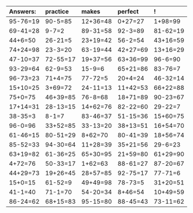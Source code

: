 | Answers: | practice | makes | perfect | ! |
| :--- | :--- | :--- | :--- | :--- |
| 95-76=19 | 90-5=85 | 12+36=48 | 0+27=27 | 1+98=99 | 
| 69-41=28 | 9-7=2 | 89-31=58 | 92-3=89 | 81-62=19 | 
| 44+6=50 | 26-21=5 | 23+19=42 | 56-2=54 | 43+16=59 | 
| 74+24=98 | 23-3=20 | 63-19=44 | 42+27=69 | 13+16=29 | 
| 47-10=37 | 72-55=17 | 19+37=56 | 63+36=99 | 96-6=90 | 
| 93-29=64 | 62-9=53 | 15-9=6 | 65+21=86 | 83-76=7 | 
| 96-73=23 | 71+4=75 | 77-72=5 | 20+4=24 | 46-32=14 | 
| 15+10=25 | 3+69=72 | 24-11=13 | 11+42=53 | 66+22=88 | 
| 75+0=75 | 46+39=85 | 76-8=68 | 18+71=89 | 90-23=67 | 
| 17+14=31 | 28-13=15 | 14+62=76 | 82-22=60 | 29-22=7 | 
| 38-35=3 | 8-1=7 | 83-46=37 | 51-15=36 | 15+60=75 | 
| 96-0=96 | 33+52=85 | 33-13=20 | 38+13=51 | 16+54=70 | 
| 61-46=15 | 80-51=29 | 8+62=70 | 80-41=39 | 18+56=74 | 
| 85-52=33 | 94-30=64 | 11+28=39 | 35+21=56 | 29-6=23 | 
| 63+19=82 | 61-36=25 | 65+30=95 | 21+59=80 | 61+29=90 | 
| 4+72=76 | 50-33=17 | 1+62=63 | 88-61=27 | 87-20=67 | 
| 44+29=73 | 19+26=45 | 28+57=85 | 92-75=17 | 77-71=6 | 
| 15+0=15 | 61-52=9 | 49+49=98 | 78-73=5 | 31+20=51 | 
| 41-1=40 | 71-1=70 | 54-20=34 | 8+46=54 | 10+49=59 | 
| 86-24=62 | 68+15=83 | 95-15=80 | 88-45=43 | 73-11=62 | 

